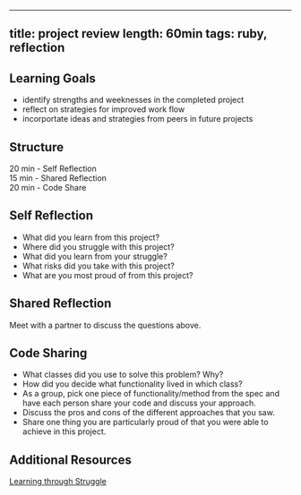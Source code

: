 

---
title: project review
length: 60min
tags: ruby, reflection
---  


## Learning Goals  
* identify strengths and weeknesses in the completed project 
* reflect on strategies for improved work flow 
* incorportate ideas and strategies from peers in future projects

## Structure  

20 min - Self Reflection  
15 min - Shared Reflection  
20 min - Code Share 


## Self Reflection
- What did you learn from this project?
- Where did you struggle with this project?
- What did you learn from your struggle?
- What risks did you take with this project?
- What are you most proud of from this project? 
  
## Shared Reflection 
Meet with a partner to discuss the questions above.

## Code Sharing 
* What classes did you use to solve this problem? Why?
* How did you decide what functionality lived in which class?
* As a group, pick one piece of functionality/method from the spec and have each person share your code and discuss your approach.
* Discuss the pros and cons of the different approaches that you saw.
* Share one thing you are particularly proud of that you were able to achieve in this project.


## Additional Resources
[Learning through Struggle](https://ww2.kqed.org/mindshift/2012/11/15/struggle-means-learning-difference-in-eastern-and-western-cultures/)